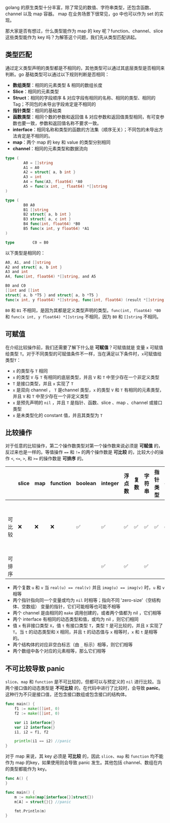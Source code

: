 
golang 的原生类型十分丰富，除了常见的数值、字符串类型，还包含函数、channel 以及 map 容器。 map 在业务场景下很常见，go 中也可以作为 set 的实现。

那大家是否有想过，什么类型能作为 map 的 key 呢？function、channel、slice 这些类型能作为 key 吗？为解答这个问题，我们先从类型匹配讲起。

## 类型匹配

通过定义类型声明的类型都是不相同的，其他类型可以通过其底层类型是否相同来判断。go 基础类型可以通过以下规则判断是否相同：
- **数组类型**：相同的元素类型 & 相同的数组长度
- **Slice**：相同的元素类型
- **Struct**：相同的字段顺序 & 对应字段有相同的名称、相同的类型、相同的Tag；不同包的未导出字段肯定是不相同的
- **指针类型**：相同的基础类
- **函数类型**：相同个数的参数和返回值 & 对应参数和返回值类型相同，有可变参数也要一致，参数和返回值名称不要求一致。
- **interface**：相同名称和类型的函数的方法集（顺序无关）；不同包的未导出方法肯定是不相同的。
- **map**：两个 map 的 key 和 value 的类型分别相同
- **channel**：相同的元素类型和数据流向

```go
type (
        A0 = []string
        A1 = A0
        A2 = struct{ a, b int }
        A3 = int
        A4 = func(A3, float64) *A0
        A5 = func(x int, _ float64) *[]string
)

type (
        B0 A0
        B1 []string
        B2 struct{ a, b int }
        B3 struct{ a, c int }
        B4 func(int, float64) *B0
        B5 func(x int, y float64) *A1
)

type        C0 = B0
```

以下类型是相同的：

```go
A0, A1, and []string
A2 and struct{ a, b int }
A3 and int
A4, func(int, float64) *[]string, and A5

B0 and C0
[]int and []int
struct{ a, b *T5 } and struct{ a, b *T5 }
func(x int, y float64) *[]string, func(int, float64) (result *[]string), and A5
```

`B0` 和 `B1` 不相同，是因为其都是定义类型声明的类型。`func(int, float64) *B0` 和 `func(x int, y float64) *[]string` 不相同，因为 `B0` 和 `[]string` 不相同。

## 可赋值

在介绍比较操作前，我们还需要了解下什么是 **可赋值**？可赋值就是 变量 `x` 可赋值给类型 `T`。对于不同类型的可赋值条件不一样，当在满足以下条件时，`x`可赋值给类型`T`：
- `x` 的类型与 `T` 相同
- `x` 的类型 `V` 与 `T` 有相同的底层类型，并且 `V` 和 `T` 中至少存在一个非定义类型
- `T` 是接口类型，并且 `x` 实现了 `T`
- `x` 是双向 channel ， `T` 是channel 类型，`x` 的类型 `V` 和 `T` 有相同的元素类型，并且 `V` 和 `T` 中至少存在一个非定义类型
- `x` 是预先声明的 `nil` ，并且 `T` 是指针、函数、slice 、map 、channel 或接口类型
- `x` 是未类型化的 constant 值，并且其类型为 `T`


## 比较操作

对于任意的比较操作，第二个操作数类型对第一个操作数来说必须是 **可赋值** 的，反过来也是一样的。等值操作 `==` 和 `!=` 的两个操作数是 **可比较** 的，比较大小的操作 `<`, `<=`, `>`, 和 `>=` 的操作数是 **可排序** 的。

|        | slice | map  | function | boolean | integer | 浮点数 | 复数 | 字符串 | 指针类型 | channel | interface | 结构体                  | 数组                  |
| :----- | :---- | :--- | :------- | :------ | :------ | :----- | :--- | :----- | :------- | :------ | :-------- | :---------------------- | :-------------------- |
| 可比较 | ❌     | ❌    | ❌        | ✅       | ✅       | ✅      | ✅    | ✅      | ✅        | ✅       | ✅（动态类型可比较时）         | ✅（字段都是可比较的时） | ✅(元素都是可比较的时) |
| 可排序 |       |      |          |         | ✅       | ✅      |      | ✅      |          |         |           |                         |                       |


- 两个复数 `u` 和 `v` 当 `real(u) == real(v)` 并且 `imag(u) == imag(v)` 时，`u` 和 `v` 相等
- 两个指针指向同一个变量或均为 `nil` 时相等；指向不同 'zero-size'（空结构体、空数组） 变量的指针，它们可能相等也可能不相等
- 两个 channel 是由相同的 `make` 调用创建的，或者两个值都为 nil ，它们相等
- 两个 interface 有相同的动态类型和值，或均为 nil ，则它们相同
- 值 `x` 有非接口类型 `X`，值 `t` 有接口类型 `T`，类型 `T` 是可比较的，并且 `X` 实现了 `T`。当 `t` 的动态类型和 `X` 相同，并且 `t` 的动态值与 `x` 相等时，`x` 和 `t` 是相等的。
- 两个结构体的对应非空白标志（由 `_` 标示）相等，则它们相等
- 两个数组中各个对应的元素相等，那么它们相等

## 不可比较导致 panic

`slice`、`map` 和 `function` 是不可比较的，但都可以与预定义的 `nil` 进行比较。当两个接口值的动态类型是 **不可比较** 的，在代码中进行了比较时，会导致 **panic**。这种行为不只是接口值，还包含接口数组或包含接口的结构体。

```go
func main() {
	f1 := make([]int, 0)
	f2 := make([]int, 0)

	var i1 interface{}
	var i2 interface{}
	i1, i2 = f1, f2

	println(i1 == i2) //panic
}
```

对于 map 来说，其 key 必须是 **可比较** 的，因此 `slice`、`map` 和 `function` 均不能作为 map 的key，如果使用则会导致 panic 发生。其他包括 channel、数组在内的类型都能作为 key。

```go
func A() {
}

func main() {
	m := make(map[interface{}]struct{})
	m[A] = struct{}{} //panic

	fmt.Println(m) 
}
```
